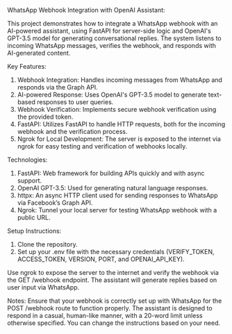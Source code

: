 WhatsApp Webhook Integration with OpenAI Assistant:

This project demonstrates how to integrate a WhatsApp webhook with an AI-powered assistant, using FastAPI for server-side logic and OpenAI's GPT-3.5 model for generating conversational replies. The system listens to incoming WhatsApp messages, verifies the webhook, and responds with AI-generated content.

Key Features:
1. Webhook Integration: Handles incoming messages from WhatsApp and responds via the Graph API.
2. AI-powered Response: Uses OpenAI's GPT-3.5 model to generate text-based responses to user queries.
3. Webhook Verification: Implements secure webhook verification using the provided token.
4. FastAPI: Utilizes FastAPI to handle HTTP requests, both for the incoming webhook and the verification process.
5. Ngrok for Local Development: The server is exposed to the internet via ngrok for easy testing and verification of webhooks locally.

Technologies:
1. FastAPI: Web framework for building APIs quickly and with async support.
2. OpenAI GPT-3.5: Used for generating natural language responses.
3. httpx: An async HTTP client used for sending responses to WhatsApp via Facebook’s Graph API.
4. Ngrok: Tunnel your local server for testing WhatsApp webhook with a public URL.

Setup Instructions:
1. Clone the repository.
2. Set up your .env file with the necessary credentials (VERIFY_TOKEN, ACCESS_TOKEN, VERSION, PORT, and OPENAI_API_KEY).

Use ngrok to expose the server to the internet and verify the webhook via the GET /webhook endpoint.
The assistant will generate replies based on user input via WhatsApp.

Notes:
Ensure that your webhook is correctly set up with WhatsApp for the POST /webhook route to function properly.
The assistant is designed to respond in a casual, human-like manner, with a 20-word limit unless otherwise specified. You can change the instructions based on your need.